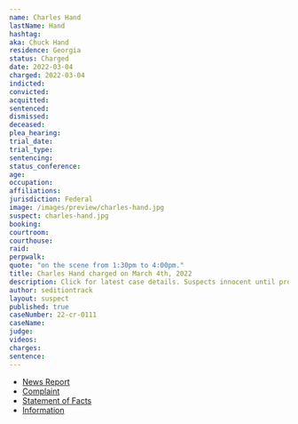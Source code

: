 ```yaml
---
name: Charles Hand
lastName: Hand
hashtag:
aka: Chuck Hand
residence: Georgia
status: Charged
date: 2022-03-04
charged: 2022-03-04
indicted:
convicted:
acquitted:
sentenced:
dismissed:
deceased:
plea_hearing:
trial_date:
trial_type:
sentencing:
status_conference:
age:
occupation:
affiliations:
jurisdiction: Federal
image: /images/preview/charles-hand.jpg
suspect: charles-hand.jpg
booking:
courtroom:
courthouse:
raid:
perpwalk:
quote: "on the scene from 1:30pm to 4:00pm."
title: Charles Hand charged on March 4th, 2022
description: Click for latest case details. Suspects innocent until proven guilty.
author: seditiontrack
layout: suspect
published: true
caseNumber: 22-cr-0111
caseName:
judge:
videos:
charges:
sentence:
---
```

- [News Report](https://www.11alive.com/article/news/special-reports/capitol-insurrection/georgia-couple-arrested-jan-6-case-capitol-riots/85-7da2e02e-4b63-4579-9aef-a959a286d122)
- [Complaint](https://www.justice.gov/usao-dc/case-multi-defendant/file/1482876/download)
- [Statement of Facts](https://www.justice.gov/usao-dc/case-multi-defendant/file/1482881/download)
- [Information](https://extremism.gwu.edu/sites/g/files/zaxdzs2191/f/Charles%20Hand%20III%20and%20Mandy%20Robinson-Hand%20Information.pdf)
